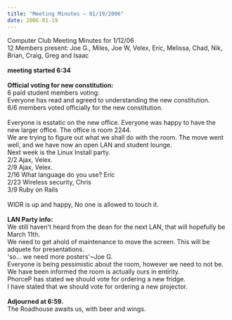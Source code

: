 ```yaml
---
title: "Meeting Minutes – 01/19/2006"
date: 2006-01-19
---
```

Computer Club Meeting Minutes for 1/12/06<br>
12 Members present: Joe G.,  Miles, Joe W, Velex, Eric, Melissa, Chad, Nik, Brian, Craig, Greg and Isaac<br>
<br>
<b> meeting started 6:34</b><br>
<br>
<b>Official voting for new constitution:</b><br>
6 paid student members voting:<br>
Everyone has read and agreed to understanding the new constitution.<br>
6/6 members voted officially for the new constitution.<br>
<br>
Everyone is esstatic on the new office. Everyone was happy to have the new larger office. The office is room 2244.<br>
We are trying to figure out what we shall do with the room. The move went well, and we have now an open LAN and student lounge.<br>
Next week is the Linux Install party.<br>
2/2 Ajax, Velex.<br>
2/9 Ajax, Velex.<br>
2/16 What language do you use? Eric<br>
2/23 Wireless security, Chris<br>
3/9 Ruby on Rails<br>
<br>
WIDR is up and happy, No one is allowed to touch it.<br>
<br>
<b>LAN Party info:</b><br>
We still haven't heard from the dean for the next LAN, that will hopefully be March 11th.<br>
We need to get ahold of maintenance to move the screen.  This will be adquete for presentations.<br>
'so... we need more posters'~Joe G.<br>
Everyone is being pessimistic about the room, however we need to not be.  We have been informed the room is actually ours in entirity.<br>
PhorceP has stated we should vote for ordering a new fridge.<br>
I have stated that we should vote for ordering a new projector.<br>
<BR>
<b>Adjourned at 6:59.</b><br>
The Roadhouse awaits us, with beer and wings.<br>

